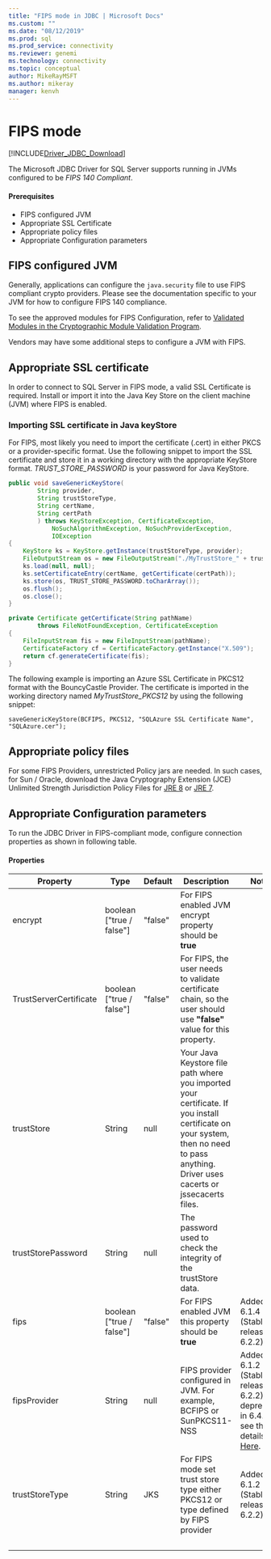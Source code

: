 ```yaml
---
title: "FIPS mode in JDBC | Microsoft Docs"
ms.custom: ""
ms.date: "08/12/2019"
ms.prod: sql
ms.prod_service: connectivity
ms.reviewer: genemi
ms.technology: connectivity
ms.topic: conceptual
author: MikeRayMSFT
ms.author: mikeray
manager: kenvh
---
```

# FIPS mode

[!INCLUDE[Driver_JDBC_Download](../../includes/driver_jdbc_download.md)]

The Microsoft JDBC Driver for SQL Server supports running in JVMs configured to be *FIPS 140 Compliant*.

#### Prerequisites

- FIPS configured JVM
- Appropriate SSL Certificate
- Appropriate policy files
- Appropriate Configuration parameters

## FIPS configured JVM

Generally, applications can configure the `java.security` file to use FIPS compliant crypto providers. Please see the documentation specific to your JVM for how to configure FIPS 140 compliance.

To see the approved modules for FIPS Configuration, refer to [Validated Modules in the Cryptographic Module Validation Program](https://csrc.nist.gov/Projects/cryptographic-module-validation-program/Validated-Modules).

Vendors may have some additional steps to configure a JVM with FIPS.

## Appropriate SSL certificate
In order to connect to SQL Server in FIPS mode, a valid SSL Certificate is required. Install or import it into the Java Key Store on the client machine (JVM) where FIPS is enabled.

### Importing SSL certificate in Java keyStore
For FIPS, most likely you need to import the certificate (.cert) in either PKCS or a provider-specific format.
Use the following snippet to import the SSL certificate and store it in a working directory with the appropriate KeyStore format. _TRUST\_STORE\_PASSWORD_ is your password for Java KeyStore.

```java
public void saveGenericKeyStore(
		String provider,
		String trustStoreType,
		String certName,
		String certPath
		) throws KeyStoreException, CertificateException,
			NoSuchAlgorithmException, NoSuchProviderException,
			IOException
{
	KeyStore ks = KeyStore.getInstance(trustStoreType, provider);
	FileOutputStream os = new FileOutputStream("./MyTrustStore_" + trustStoreType);
	ks.load(null, null);
	ks.setCertificateEntry(certName, getCertificate(certPath));
	ks.store(os, TRUST_STORE_PASSWORD.toCharArray());
	os.flush();
	os.close();
}

private Certificate getCertificate(String pathName)
		throws FileNotFoundException, CertificateException
{
	FileInputStream fis = new FileInputStream(pathName);
	CertificateFactory cf = CertificateFactory.getInstance("X.509");
	return cf.generateCertificate(fis);
}
```

The following example is importing an Azure SSL Certificate in PKCS12 format with the BouncyCastle Provider. The certificate is imported in the working directory named _MyTrustStore\_PKCS12_ by using the following snippet:

`saveGenericKeyStore(BCFIPS, PKCS12, "SQLAzure SSL Certificate Name", "SQLAzure.cer");`

## Appropriate policy files
For some FIPS Providers, unrestricted Policy jars are needed. In such cases, for Sun / Oracle, download the Java Cryptography Extension (JCE) Unlimited Strength Jurisdiction Policy Files for [JRE 8](https://www.oracle.com/technetwork/java/javase/downloads/jce8-download-2133166.html) or [JRE 7](https://www.oracle.com/technetwork/java/javase/downloads/jce-7-download-432124.html). 

## Appropriate Configuration parameters
To run the JDBC Driver in FIPS-compliant mode, configure connection properties as shown in following table. 

#### Properties 

|Property|Type|Default|Description|Notes|
|---|---|---|---|---|
|encrypt|boolean ["true / false"]|"false"|For FIPS enabled JVM encrypt property should be **true**||
|TrustServerCertificate|boolean ["true / false"]|"false"|For FIPS, the user needs to validate certificate chain, so the user should use **"false"** value for this property. ||
|trustStore|String|null|Your Java Keystore file path where you imported your certificate. If you install certificate on your system, then no need to pass anything. Driver uses cacerts or jssecacerts files.||
|trustStorePassword|String|null|The password used to check the integrity of the trustStore data.||
|fips|boolean ["true / false"]|"false"|For FIPS enabled JVM this property should be **true**|Added in 6.1.4 (Stable release 6.2.2)||
|fipsProvider|String|null|FIPS provider configured in JVM. For example, BCFIPS or SunPKCS11-NSS |Added in 6.1.2 (Stable release 6.2.2), deprecated in 6.4.0 - see the details [Here](https://github.com/Microsoft/mssql-jdbc/pull/460).|
|trustStoreType|String|JKS|For FIPS mode set trust store type either PKCS12 or type defined by FIPS provider |Added in 6.1.2 (Stable release 6.2.2)||
| &nbsp; | &nbsp; | &nbsp; | &nbsp; | &nbsp; |
